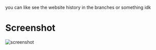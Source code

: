 you can like see the website history in the branches or something idk

# Screenshot
![screenshot](https://github.com/Madasish/madasish.github.io/blob/2021/screenshot.png?raw=true)
